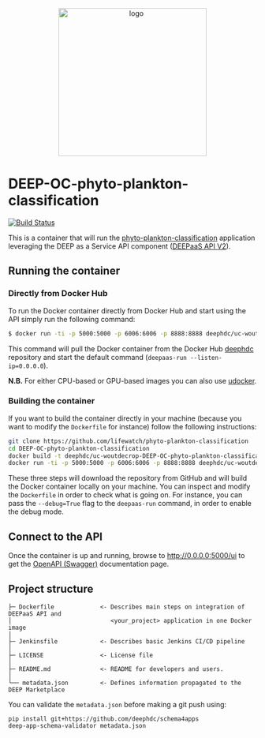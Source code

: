 <div align="center">
<img src="https://marketplace.deep-hybrid-datacloud.eu/images/logo-deep.png" alt="logo" width="300"/>
</div>

# DEEP-OC-phyto-plankton-classification
[![Build Status](https://jenkins.indigo-datacloud.eu/buildStatus/icon?job=Pipeline-as-code/DEEP-OC-org/UC-woutdecrop-DEEP-OC-phyto-plankton-classification/master)](https://jenkins.indigo-datacloud.eu/job/Pipeline-as-code/job/DEEP-OC-org/job/UC-woutdecrop-DEEP-OC-phyto-plankton-classification/job/master)

This is a container that will run the [phyto-plankton-classification](https://github.com/lifewatch/phyto-plankton-classification) application leveraging the DEEP as a Service API component ([DEEPaaS API V2](https://github.com/indigo-dc/DEEPaaS)).

    
## Running the container

### Directly from Docker Hub

To run the Docker container directly from Docker Hub and start using the API simply run the following command:

```bash
$ docker run -ti -p 5000:5000 -p 6006:6006 -p 8888:8888 deephdc/uc-woutdecrop-DEEP-OC-phyto-plankton-classification
```

This command will pull the Docker container from the Docker Hub [deephdc](https://hub.docker.com/u/deephdc/) repository and start the default command (`deepaas-run --listen-ip=0.0.0.0`).

**N.B.** For either CPU-based or GPU-based images you can also use [udocker](https://github.com/indigo-dc/udocker).

### Building the container

If you want to build the container directly in your machine (because you want to modify the `Dockerfile` for instance) follow the following instructions:
```bash
git clone https://github.com/lifewatch/phyto-plankton-classification
cd DEEP-OC-phyto-plankton-classification
docker build -t deephdc/uc-woutdecrop-DEEP-OC-phyto-plankton-classification .
docker run -ti -p 5000:5000 -p 6006:6006 -p 8888:8888 deephdc/uc-woutdecrop-DEEP-OC-phyto-plankton-classification
```

These three steps will download the repository from GitHub and will build the Docker container locally on your machine. You can inspect and modify the `Dockerfile` in order to check what is going on. For instance, you can pass the `--debug=True` flag to the `deepaas-run` command, in order to enable the debug mode.


## Connect to the API

Once the container is up and running, browse to http://0.0.0.0:5000/ui to get the [OpenAPI (Swagger)](https://www.openapis.org/) documentation page.


## Project structure
```
├─ Dockerfile             <- Describes main steps on integration of DEEPaaS API and
│                            <your_project> application in one Docker image
│
├─ Jenkinsfile            <- Describes basic Jenkins CI/CD pipeline
│
├─ LICENSE                <- License file
│
├─ README.md              <- README for developers and users.
│
└── metadata.json         <- Defines information propagated to the DEEP Marketplace
```

You can validate the `metadata.json` before making a git push using:
```shell
pip install git+https://github.com/deephdc/schema4apps
deep-app-schema-validator metadata.json
```
